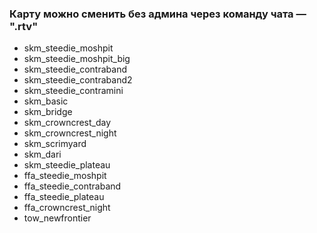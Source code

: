 ### Карту можно сменить без админа через команду чата — ".rtv"

- skm_steedie_moshpit
- skm_steedie_moshpit_big
- skm_steedie_contraband
- skm_steedie_contraband2
- skm_steedie_contramini
- skm_basic
- skm_bridge
- skm_crowncrest_day
- skm_crowncrest_night
- skm_scrimyard
- skm_dari
- skm_steedie_plateau
- ffa_steedie_moshpit
- ffa_steedie_contraband
- ffa_steedie_plateau
- ffa_crowncrest_night
- tow_newfrontier
